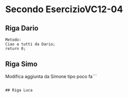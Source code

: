 # Secondo EsercizioVC12-04

## Riga Dario

```
Metodo: 
Ciao a tutti da Dario;
return 0;
```

## Riga Simo 

Modifica aggiunta da Simone tipo poco fa```
```

## Riga Luca 

```
```
